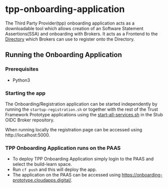 # tpp-onboarding-application
The Third Party Provider(tpp) onboarding application acts as a downloadable tool which allows creation of an Software Statement Assertions(SSA) and onboarding with Brokers. It acts as a Frontend to the [Directory](https://github.com/alphagov/trust-framework-directory-prototype) which Brokers can use to register onto the Directory.

## Running the Onboarding Application

### Prerequisites
* Python3

### Starting the app
The Onboarding/Registration application can be started independently by running the `startup-registration.sh` or together with the rest of the Trust Framework Prototype applications using the [start-all-services.sh](https://github.com/alphagov/stub-oidc-broker/blob/master/start-all-services.sh) in the Stub OIDC Broker repository.

When running locally the registration page can be accessed using http://localhost:5000.

### TPP Onboarding Application runs on the PAAS
* To deploy TPP Onboarding Application simply login to the PAAS and select the build-learn space. 
* Run `cf push` and this will deploy the app.
* The application on the PAAS can be accessed using https://onboarding-prototype.cloudapps.digital/.
